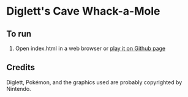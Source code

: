 # Diglett's Cave Whack-a-Mole

## To run

1. Open index.html in a web browser or [play it on Github page](https://kylehalleman.github.io/digletts-cave/)

## Credits

Diglett, Pokémon, and the graphics used are probably copyrighted by Nintendo.
